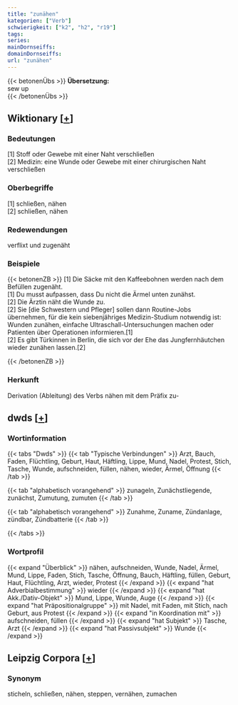 ```yaml
---
title: "zunähen"
kategorien: ["Verb"]
schwierigkeit: ["k2", "h2", "r19"]
tags:
series:
mainDornseiffs:
domainDornseiffs:
url: "zunähen"
---
```


{{< betonenÜbs >}}
**Übersetzung:**  
sew up  
{{< /betonenÜbs >}}

## Wiktionary [[+](https://de.wiktionary.org/wiki/zunähen)]

### Bedeutungen
[1] Stoff oder Gewebe mit einer Naht verschließen  
[2] Medizin: eine Wunde oder Gewebe mit einer chirurgischen Naht verschließen  

### Oberbegriffe
[1] schließen, nähen  
[2] schließen, nähen  

### Redewendungen
verflixt und zugenäht  

### Beispiele
{{< betonenZB >}}
[1] Die Säcke mit den Kaffeebohnen werden nach dem Befüllen zugenäht.  
[1] Du musst aufpassen, dass Du nicht die Ärmel unten zunähst.  
[2] Die Ärztin näht die Wunde zu.  
[2] Sie [die Schwestern und Pfleger] sollen dann Routine-Jobs übernehmen, für die kein siebenjähriges Medizin-Studium notwendig ist: Wunden zunähen, einfache Ultraschall-Untersuchungen machen oder Patienten über Operationen informieren.[1]  
[2] Es gibt Türkinnen in Berlin, die sich vor der Ehe das Jungfernhäutchen wieder zunähen lassen.[2]  

{{< /betonenZB >}}
### Herkunft
Derivation (Ableitung) des Verbs nähen mit dem Präfix zu-  



## dwds [[+](https://www.dwds.de/wb/zunähen)]

### Wortinformation
{{< tabs "Dwds" >}}
{{< tab "Typische Verbindungen" >}}
Arzt, Bauch, Faden, Flüchtling, Geburt, Haut, Häftling, Lippe, Mund, Nadel, Protest, Stich, Tasche, Wunde, aufschneiden, füllen, nähen, wieder, Ärmel, Öffnung
{{< /tab >}}

{{< tab "alphabetisch vorangehend" >}}
zunageln, Zunächstliegende, zunächst, Zumutung, zumuten
{{< /tab >}}

{{< tab "alphabetisch vorangehend" >}}
Zunahme, Zuname, Zündanlage, zündbar, Zündbatterie
{{< /tab >}}

{{< /tabs >}}

### Wortprofil
{{< expand "Überblick" >}} nähen, aufschneiden, Wunde, Nadel, Ärmel, Mund, Lippe, Faden, Stich, Tasche, Öffnung, Bauch, Häftling, füllen, Geburt, Haut, Flüchtling, Arzt, wieder, Protest {{< /expand >}}
{{< expand "hat Adverbialbestimmung" >}} wieder {{< /expand >}}
{{< expand "hat Akk./Dativ-Objekt" >}} Mund, Lippe, Wunde, Auge {{< /expand >}}
{{< expand "hat Präpositionalgruppe" >}} mit Nadel, mit Faden, mit Stich, nach Geburt, aus Protest {{< /expand >}}
{{< expand "in Koordination mit" >}} aufschneiden, füllen {{< /expand >}}
{{< expand "hat Subjekt" >}} Tasche, Arzt {{< /expand >}}
{{< expand "hat Passivsubjekt" >}} Wunde {{< /expand >}}

## Leipzig Corpora [[+](https://corpora.uni-leipzig.de/en/res?word=zunähen&corpusId=deu_newscrawl-public_2018)]


### Synonym
sticheln, schließen, nähen, steppen, vernähen, zumachen

